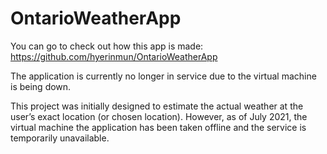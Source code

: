 # OntarioWeatherApp

You can go to check out how this app is made: https://github.com/hyerinmun/OntarioWeatherApp <br />

The application is currently no longer in service due to the virtual machine is being down.

This project was initially designed to estimate the actual weather at the user’s exact location (or chosen location). However, as of July 2021, the virtual machine the application has been taken offline and the service is temporarily unavailable.
